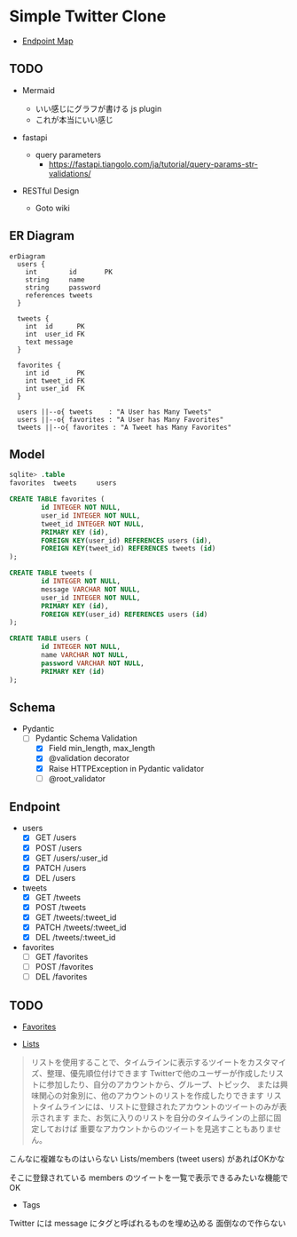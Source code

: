 # Simple Twitter Clone
* [Endpoint Map](https://developer.twitter.com/en/docs/twitter-api/migrate/twitter-api-endpoint-map)

## TODO

* Mermaid
  + いい感じにグラフが書ける js plugin
  + これが本当にいい感じ

* fastapi
  + query parameters
    - https://fastapi.tiangolo.com/ja/tutorial/query-params-str-validations/

* RESTful Design
  + Goto wiki

## ER Diagram

```mermaid
erDiagram
  users {
    int        id       PK
    string     name
    string     password
    references tweets
  }

  tweets {
    int  id      PK
    int  user_id FK
    text message
  }

  favorites {
    int id       PK
    int tweet_id FK
    int user_id  FK
  }

  users ||--o{ tweets    : "A User has Many Tweets"
  users ||--o{ favorites : "A User has Many Favorites"
  tweets ||--o{ favorites : "A Tweet has Many Favorites"
```

## Model

```sql
sqlite> .table
favorites  tweets     users

CREATE TABLE favorites (
        id INTEGER NOT NULL,
        user_id INTEGER NOT NULL,
        tweet_id INTEGER NOT NULL,
        PRIMARY KEY (id),
        FOREIGN KEY(user_id) REFERENCES users (id),
        FOREIGN KEY(tweet_id) REFERENCES tweets (id)
);

CREATE TABLE tweets (
        id INTEGER NOT NULL,
        message VARCHAR NOT NULL,
        user_id INTEGER NOT NULL,
        PRIMARY KEY (id),
        FOREIGN KEY(user_id) REFERENCES users (id)
);

CREATE TABLE users (
        id INTEGER NOT NULL,
        name VARCHAR NOT NULL,
        password VARCHAR NOT NULL,
        PRIMARY KEY (id)
);
```

## Schema

* Pydantic
  + [ ] Pydantic Schema Validation
    - [x] Field min_length, max_length
    - [x] @validation decorator
    - [x] Raise HTTPException in Pydantic validator
    - [ ] @root_validator

## Endpoint

* users
  + [x] GET   /users
  + [x] POST  /users
  + [x] GET   /users/:user_id
  + [x] PATCH /users
  + [x] DEL   /users

* tweets
  + [x] GET   /tweets
  + [x] POST  /tweets
  + [x] GET   /tweets/:tweet_id
  + [x] PATCH /tweets/:tweet_id
  + [x] DEL   /tweets/:tweet_id

* favorites
  + [ ] GET  /favorites
  + [ ] POST /favorites
  + [ ] DEL  /favorites

## TODO

* [Favorites](https://developer.twitter.com/en/docs/twitter-api/v1/tweets/post-and-engage/api-reference/get-favorites-list)

* [Lists](https://help.twitter.com/ja/using-twitter/twitter-lists)

> リストを使用することで、タイムラインに表示するツイートをカスタマイズ、整理、優先順位付けできます
> Twitterで他のユーザーが作成したリストに参加したり、自分のアカウントから、グループ、トピック、
> または興味関心の対象別に、他のアカウントのリストを作成したりできます
> リストタイムラインには、リストに登録されたアカウントのツイートのみが表示されます
> また、お気に入りのリストを自分のタイムラインの上部に固定しておけば
> 重要なアカウントからのツイートを見逃すこともありません。

こんなに複雑なものはいらない
Lists/members (tweet users) があればOKかな

そこに登録されている members のツイートを一覧で表示できるみたいな機能でOK

* Tags

Twitter には message にタグと呼ばれるものを埋め込める
面倒なので作らない
